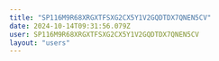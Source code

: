 ```yaml
---
title: "SP116M9R68XRGXTFSXG2CX5Y1V2GQDTDX7QNEN5CV"
date: 2024-10-14T09:31:56.079Z
user: SP116M9R68XRGXTFSXG2CX5Y1V2GQDTDX7QNEN5CV
layout: "users"
---
```

    